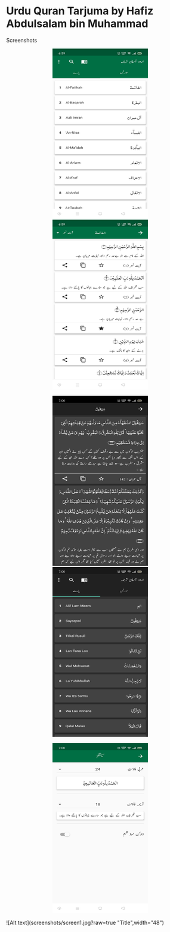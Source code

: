# Urdu Quran Tarjuma by Hafiz Abdulsalam bin Muhammad

Screenshots


<p align="center">
  <img src="screenshots/screen1.jpg" width="256" height="455">
  <img src="screenshots/screen2.jpg" width="256" height="455">
</p>


<p align="center">
  <img src="screenshots/screen4.jpg" width="256" height="455">
  <img src="screenshots/screen5.jpg" width="256" height="455">
</p>

<p align="center">
  <img src="screenshots/screen3.jpg" width="256" height="455">
</p>

![Alt text](screenshots/screen1.jpg?raw=true "Title",width="48")
